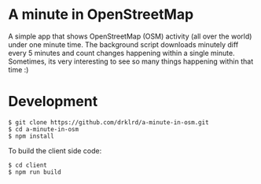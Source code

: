 # A minute in OpenStreetMap 

A simple app that shows OpenStreetMap (OSM) activity (all over the world) under one minute time. The background script downloads minutely diff every 5 minutes and count changes happening within a single minute. Sometimes, its very interesting to see so many things happening within that time :)

# Development

```
$ git clone https://github.com/drklrd/a-minute-in-osm.git
$ cd a-minute-in-osm
$ npm install
```

To build the client side code:

```
$ cd client
$ npm run build
```
